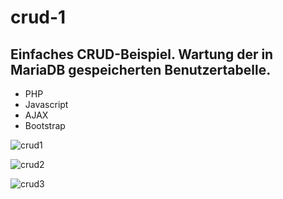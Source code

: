 # crud-1

## Einfaches CRUD-Beispiel. Wartung der in MariaDB gespeicherten Benutzertabelle.

* PHP
* Javascript
* AJAX
* Bootstrap

![crud1](https://user-images.githubusercontent.com/81353824/115767506-86205b00-a3a9-11eb-9d90-1ee39805bdaa.png)

![crud2](https://user-images.githubusercontent.com/81353824/115767508-86b8f180-a3a9-11eb-8545-ed13910c746a.png)

![crud3](https://user-images.githubusercontent.com/81353824/115767510-87518800-a3a9-11eb-8512-c93b85a22d38.png)

